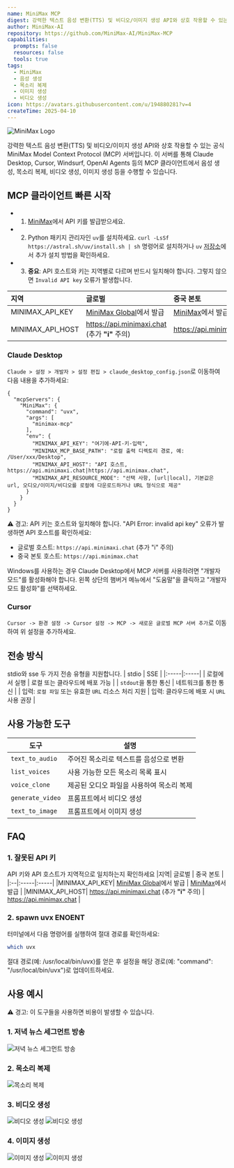 ```yaml
---
name: MiniMax MCP
digest: 강력한 텍스트 음성 변환(TTS) 및 비디오/이미지 생성 API와 상호 작용할 수 있는 공식 MiniMax MCP 서버. Claude Desktop, Cursor, Windsurf, OpenAI Agents 등의 MCP 클라이언트에서 음성 생성, 목소리 복제, 비디오 생성, 이미지 생성 등의 기능을 사용할 수 있습니다.
author: MiniMax-AI
repository: https://github.com/MiniMax-AI/MiniMax-MCP
capabilities:
  prompts: false
  resources: false
  tools: true
tags:
  - MiniMax
  - 음성 생성
  - 목소리 복제
  - 이미지 생성
  - 비디오 생성
icon: https://avatars.githubusercontent.com/u/194880281?v=4
createTime: 2025-04-10
---
```


![MiniMax Logo](/images/MiniMaxLogo-Light.png)

강력한 텍스트 음성 변환(TTS) 및 비디오/이미지 생성 API와 상호 작용할 수 있는 공식 MiniMax Model Context Protocol (MCP) 서버입니다. 이 서버를 통해 Claude Desktop, Cursor, Windsurf, OpenAI Agents 등의 MCP 클라이언트에서 음성 생성, 목소리 복제, 비디오 생성, 이미지 생성 등을 수행할 수 있습니다.

## MCP 클라이언트 빠른 시작

- 1. [MiniMax](https://www.minimax.io/platform/user-center/basic-information/interface-key)에서 API 키를 발급받으세요.
- 2. Python 패키지 관리자인 `uv`를 설치하세요. `curl -LsSf https://astral.sh/uv/install.sh | sh` 명령어로 설치하거나 `uv` [저장소](https://github.com/astral-sh/uv)에서 추가 설치 방법을 확인하세요.
- 3. **중요**: API 호스트와 키는 지역별로 다르며 반드시 일치해야 합니다. 그렇지 않으면 `Invalid API key` 오류가 발생합니다.

| 지역             | 글로벌                                                                                                 | 중국 본토                                                                                     |
| :--------------- | :----------------------------------------------------------------------------------------------------- | :-------------------------------------------------------------------------------------------- |
| MINIMAX_API_KEY  | [MiniMax Global](https://www.minimax.io/platform/user-center/basic-information/interface-key)에서 발급 | [MiniMax](https://platform.minimaxi.com/user-center/basic-information/interface-key)에서 발급 |
| MINIMAX_API_HOST | ​https://api.minimaxi.chat (추가 **"i"** 주의)                                                         | ​https://api.minimax.chat                                                                     |

### Claude Desktop

`Claude > 설정 > 개발자 > 설정 편집 > claude_desktop_config.json`로 이동하여 다음 내용을 추가하세요:

```
{
  "mcpServers": {
    "MiniMax": {
      "command": "uvx",
      "args": [
        "minimax-mcp"
      ],
      "env": {
        "MINIMAX_API_KEY": "여기에-API-키-입력",
        "MINIMAX_MCP_BASE_PATH": "로컬 출력 디렉토리 경로, 예: /User/xxx/Desktop",
        "MINIMAX_API_HOST": "API 호스트, ​https://api.minimaxi.chat|https://api.minimax.chat",
        "MINIMAX_API_RESOURCE_MODE": "선택 사항, [url|local], 기본값은 url, 오디오/이미지/비디오를 로컬에 다운로드하거나 URL 형식으로 제공"
      }
    }
  }
}
```

⚠️ 경고: API 키는 호스트와 일치해야 합니다. "API Error: invalid api key" 오류가 발생하면 API 호스트를 확인하세요:

- 글로벌 호스트: `​https://api.minimaxi.chat` (추가 "i" 주의)
- 중국 본토 호스트: ​`https://api.minimax.chat`

Windows를 사용하는 경우 Claude Desktop에서 MCP 서버를 사용하려면 "개발자 모드"를 활성화해야 합니다. 왼쪽 상단의 햄버거 메뉴에서 "도움말"을 클릭하고 "개발자 모드 활성화"를 선택하세요.

### Cursor

`Cursor -> 환경 설정 -> Cursor 설정 -> MCP -> 새로운 글로벌 MCP 서버 추가`로 이동하여 위 설정을 추가하세요.

## 전송 방식

stdio와 sse 두 가지 전송 유형을 지원합니다.
| stdio | SSE |
|:-----|:-----|
| 로컬에서 실행 | 로컬 또는 클라우드에 배포 가능 |
| `stdout`을 통한 통신 | 네트워크를 통한 통신 |
| 입력: `로컬 파일` 또는 유효한 `URL` 리소스 처리 지원 | 입력: 클라우드에 배포 시 `URL` 사용 권장 |

## 사용 가능한 도구

| 도구             | 설명                                      |
| ---------------- | ----------------------------------------- |
| `text_to_audio`  | 주어진 목소리로 텍스트를 음성으로 변환    |
| `list_voices`    | 사용 가능한 모든 목소리 목록 표시         |
| `voice_clone`    | 제공된 오디오 파일을 사용하여 목소리 복제 |
| `generate_video` | 프롬프트에서 비디오 생성                  |
| `text_to_image`  | 프롬프트에서 이미지 생성                  |

## FAQ

### 1. 잘못된 API 키

API 키와 API 호스트가 지역적으로 일치하는지 확인하세요
|지역| 글로벌 | 중국 본토 |
|:--|:-----|:-----|
|MINIMAX_API_KEY| [MiniMax Global](https://www.minimax.io/platform/user-center/basic-information/interface-key)에서 발급 | [MiniMax](https://platform.minimaxi.com/user-center/basic-information/interface-key)에서 발급 |
|MINIMAX_API_HOST| ​https://api.minimaxi.chat (추가 **"i"** 주의) | ​https://api.minimax.chat |

### 2. spawn uvx ENOENT

터미널에서 다음 명령어를 실행하여 절대 경로를 확인하세요:

```sh
which uvx
```

절대 경로(예: /usr/local/bin/uvx)를 얻은 후 설정을 해당 경로(예: "command": "/usr/local/bin/uvx")로 업데이트하세요.

## 사용 예시

⚠️ 경고: 이 도구들을 사용하면 비용이 발생할 수 있습니다.

### 1. 저녁 뉴스 세그먼트 방송

![저녁 뉴스 세그먼트 방송](https://static.claudemcp.com/servers/MiniMax-AI/MiniMax-MCP/MiniMax-AI-MiniMax-MCP-268624ab.jpg)

### 2. 목소리 복제

![목소리 복제](https://static.claudemcp.com/servers/MiniMax-AI/MiniMax-MCP/MiniMax-AI-MiniMax-MCP-6362babc.jpg)

### 3. 비디오 생성

![비디오 생성](https://static.claudemcp.com/servers/MiniMax-AI/MiniMax-MCP/MiniMax-AI-MiniMax-MCP-ebf0c2e1.jpg)
![비디오 생성](https://static.claudemcp.com/servers/MiniMax-AI/MiniMax-MCP/MiniMax-AI-MiniMax-MCP-47236af8.jpg)

### 4. 이미지 생성

![이미지 생성](https://static.claudemcp.com/servers/MiniMax-AI/MiniMax-MCP/MiniMax-AI-MiniMax-MCP-0730dc0a.jpg)
![이미지 생성](https://static.claudemcp.com/servers/MiniMax-AI/MiniMax-MCP/MiniMax-AI-MiniMax-MCP-f0acd0d5.jpg)
